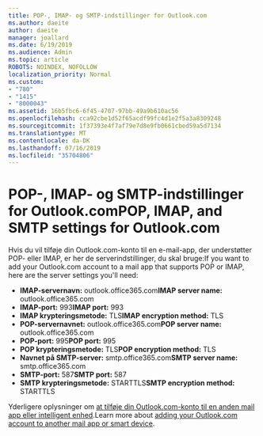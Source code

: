 ```yaml
---
title: POP-, IMAP- og SMTP-indstillinger for Outlook.com
ms.author: daeite
author: daeite
manager: joallard
ms.date: 6/19/2019
ms.audience: Admin
ms.topic: article
ROBOTS: NOINDEX, NOFOLLOW
localization_priority: Normal
ms.custom:
- "780"
- "1415"
- "8000043"
ms.assetid: 16b5fbc6-6f45-4707-97bb-49a9b610ac56
ms.openlocfilehash: cca92cbe1d52f65acdf99fc4d1e2f5a3a8309248
ms.sourcegitcommit: 1f37393e4f7af79e7d8e9fb0661cbed59a5d7134
ms.translationtype: MT
ms.contentlocale: da-DK
ms.lasthandoff: 07/16/2019
ms.locfileid: "35704806"
---
```

# <a name="pop-imap-and-smtp-settings-for-outlookcom"></a><span data-ttu-id="3e522-102">POP-, IMAP- og SMTP-indstillinger for Outlook.com</span><span class="sxs-lookup"><span data-stu-id="3e522-102">POP, IMAP, and SMTP settings for Outlook.com</span></span>

<span data-ttu-id="3e522-103">Hvis du vil tilføje din Outlook.com-konto til en e-mail-app, der understøtter POP- eller IMAP, er her de serverindstillinger, du skal bruge:</span><span class="sxs-lookup"><span data-stu-id="3e522-103">If you want to add your Outlook.com account to a mail app that supports POP or IMAP, here are the server settings you'll need:</span></span>
  
- <span data-ttu-id="3e522-104">**IMAP-servernavn:** outlook.office365.com</span><span class="sxs-lookup"><span data-stu-id="3e522-104">**IMAP server name:** outlook.office365.com</span></span>
- <span data-ttu-id="3e522-105">**IMAP-port:** 993</span><span class="sxs-lookup"><span data-stu-id="3e522-105">**IMAP port:** 993</span></span>
- <span data-ttu-id="3e522-106">**IMAP krypteringsmetode:** TLS</span><span class="sxs-lookup"><span data-stu-id="3e522-106">**IMAP encryption method:** TLS</span></span>
- <span data-ttu-id="3e522-107">**POP-servernavnet:** outlook.office365.com</span><span class="sxs-lookup"><span data-stu-id="3e522-107">**POP server name:** outlook.office365.com</span></span>  
- <span data-ttu-id="3e522-108">**POP-port:** 995</span><span class="sxs-lookup"><span data-stu-id="3e522-108">**POP port:** 995</span></span>  
- <span data-ttu-id="3e522-109">**POP krypteringsmetode:** TLS</span><span class="sxs-lookup"><span data-stu-id="3e522-109">**POP encryption method:** TLS</span></span>  
- <span data-ttu-id="3e522-110">**Navnet på SMTP-server:** smtp.office365.com</span><span class="sxs-lookup"><span data-stu-id="3e522-110">**SMTP server name:** smtp.office365.com</span></span>
- <span data-ttu-id="3e522-111">**SMTP-port:** 587</span><span class="sxs-lookup"><span data-stu-id="3e522-111">**SMTP port:** 587</span></span>
- <span data-ttu-id="3e522-112">**SMTP krypteringsmetode:** STARTTLS</span><span class="sxs-lookup"><span data-stu-id="3e522-112">**SMTP encryption method:** STARTTLS</span></span>

<span data-ttu-id="3e522-113">Yderligere oplysninger om [at tilføje din Outlook.com-konto til en anden mail app eller intelligent enhed](https://support.office.com/article/73f3b178-0009-41ae-aab1-87b80fa94970?wt.mc_id=Office_Outlook_com_Alchemy).</span><span class="sxs-lookup"><span data-stu-id="3e522-113">Learn more about [adding your Outlook.com account to another mail app or smart device](https://support.office.com/article/73f3b178-0009-41ae-aab1-87b80fa94970?wt.mc_id=Office_Outlook_com_Alchemy).</span></span>